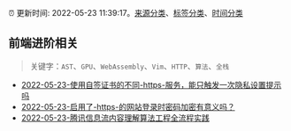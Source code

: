 :alarm_clock: 更新时间: 2022-05-23 11:39:17。[来源分类](../README.md)、[标签分类](../TAGS.md)、[时间分类](../TIMELINE.md)

## 前端进阶相关


> 关键字：`AST`、`GPU`、`WebAssembly`、`Vim`、`HTTP`、`算法`、`全栈`



- [2022-05-23-使用自签证书的不同-https-服务，能只触发一次隐私设置提示吗](https://www.v2ex.com/t/854757) 
- [2022-05-23-启用了-https-的网站登录时密码加密有意义吗？](https://www.v2ex.com/t/854741) 
- [2022-05-23-腾讯信息流内容理解算法工程全流程实践](https://toutiao.io/k/r59hedc) 